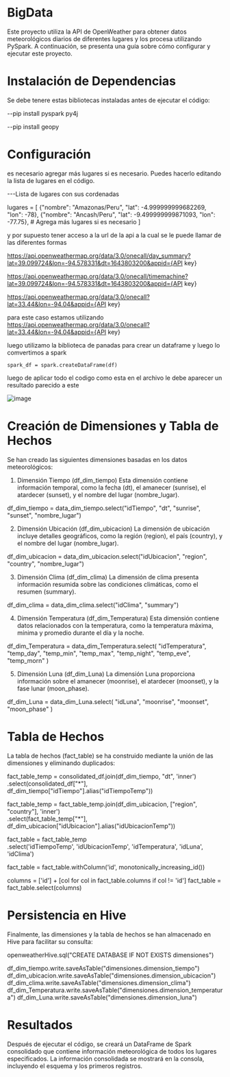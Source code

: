 # BigData
Este proyecto utiliza la API de OpenWeather para obtener datos meteorológicos diarios de diferentes lugares y los procesa utilizando PySpark. A continuación, se presenta una guía sobre cómo configurar y ejecutar este proyecto.

# Instalación de Dependencias
Se debe tenere estas bibliotecas instaladas antes de ejecutar el código:

--pip install pyspark py4j

--pip install geopy

# Configuración
es necesario agregar más lugares si es necesario. Puedes hacerlo editando la lista de lugares en el código.

---Lista de lugares con sus cordenadas


lugares = [
    {"nombre": "Amazonas/Peru", "lat": -4.999999999682269, "lon": -78},
    {"nombre": "Ancash/Peru", "lat": -9.499999999871093, "lon": -77.75},
    # Agrega más lugares si es necesario
]

y por supuesto tener acceso a la url de la api a la cual se le puede llamar de las diferentes formas

https://api.openweathermap.org/data/3.0/onecall/day_summary?lat=39.099724&lon=-94.578331&dt=1643803200&appid={API key}


https://api.openweathermap.org/data/3.0/onecall/timemachine?lat=39.099724&lon=-94.578331&dt=1643803200&appid={API key}


https://api.openweathermap.org/data/3.0/onecall?lat=33.44&lon=-94.04&appid={API key}


para este caso estamos utilizando 
https://api.openweathermap.org/data/3.0/onecall?lat=33.44&lon=-94.04&appid={API key}

luego utilizamo la biblioteca de panadas para crear un dataframe y luego lo comvertimos a spark


    spark_df = spark.createDataFrame(df)

 luego de aplicar todo el codigo como esta en el archivo le debe aparecer un resultado parecido a este
 
![image](https://github.com/JeanpierreMV/BigData/assets/101939039/9766b88a-51ef-4020-bb77-ec29c41c9d25)
   

# Creación de Dimensiones y Tabla de Hechos
Se han creado las siguientes dimensiones basadas en los datos meteorológicos:

1. Dimensión Tiempo (df_dim_tiempo)
Esta dimensión contiene información temporal, como la fecha (dt), el amanecer (sunrise), el atardecer (sunset), y el nombre del lugar (nombre_lugar).



df_dim_tiempo = data_dim_tiempo.select("idTiempo", "dt", "sunrise", "sunset", "nombre_lugar")


2. Dimensión Ubicación (df_dim_ubicacion)
La dimensión de ubicación incluye detalles geográficos, como la región (region), el país (country), y el nombre del lugar (nombre_lugar).


df_dim_ubicacion = data_dim_ubicacion.select("idUbicacion", "region", "country", "nombre_lugar")

3. Dimensión Clima (df_dim_clima)
La dimensión de clima presenta información resumida sobre las condiciones climáticas, como el resumen (summary).


df_dim_clima = data_dim_clima.select("idClima", "summary")


4. Dimensión Temperatura (df_dim_Temperatura)
Esta dimensión contiene datos relacionados con la temperatura, como la temperatura máxima, mínima y promedio durante el día y la noche.


df_dim_Temperatura = data_dim_Temperatura.select(
    "idTemperatura", "temp_day", "temp_min", "temp_max", "temp_night", "temp_eve", "temp_morn"
)


5. Dimensión Luna (df_dim_Luna)
La dimensión Luna proporciona información sobre el amanecer (moonrise), el atardecer (moonset), y la fase lunar (moon_phase).


df_dim_Luna = data_dim_Luna.select(
    "idLuna", "moonrise", "moonset", "moon_phase"
)


# Tabla de Hechos
La tabla de hechos (fact_table) se ha construido mediante la unión de las dimensiones y eliminando duplicados:


fact_table_temp = consolidated_df.join(df_dim_tiempo, "dt", 'inner') \
    .select(consolidated_df["*"], df_dim_tiempo["idTiempo"].alias("idTiempoTemp"))


fact_table_temp = fact_table_temp.join(df_dim_ubicacion, ["region", "country"], 'inner') \
    .select(fact_table_temp["*"], df_dim_ubicacion["idUbicacion"].alias("idUbicacionTemp"))




fact_table = fact_table_temp \
    .select('idTiempoTemp', 'idUbicacionTemp', 'idTemperatura', 'idLuna', 'idClima')


fact_table = fact_table.withColumn('id', monotonically_increasing_id())


columns = ['id'] + [col for col in fact_table.columns if col != 'id']
fact_table = fact_table.select(columns)


# Persistencia en Hive

Finalmente, las dimensiones y la tabla de hechos se han almacenado en Hive para facilitar su consulta:


openweatherHive.sql("CREATE DATABASE IF NOT EXISTS dimensiones")


df_dim_tiempo.write.saveAsTable("dimensiones.dimension_tiempo")
df_dim_ubicacion.write.saveAsTable("dimensiones.dimension_ubicacion")
df_dim_clima.write.saveAsTable("dimensiones.dimension_clima")
df_dim_Temperatura.write.saveAsTable("dimensiones.dimension_temperatura")
df_dim_Luna.write.saveAsTable("dimensiones.dimension_luna")



# Resultados
Después de ejecutar el código, se creará un DataFrame de Spark consolidado que contiene información meteorológica de todos los lugares especificados. La información consolidada se mostrará en la consola, incluyendo el esquema y los primeros registros.
